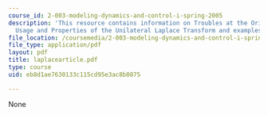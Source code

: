 ```yaml
---
course_id: 2-003-modeling-dynamics-and-control-i-spring-2005
description: 'This resource contains information on Troubles at the Origin: Consistent
  Usage and Properties of the Unilateral Laplace Transform and examples for it.'
file_location: /coursemedia/2-003-modeling-dynamics-and-control-i-spring-2005/eb8d1ae7630133c115cd95e3ac8b0875_laplacearticle.pdf
file_type: application/pdf
layout: pdf
title: laplacearticle.pdf
type: course
uid: eb8d1ae7630133c115cd95e3ac8b0875

---
```

None